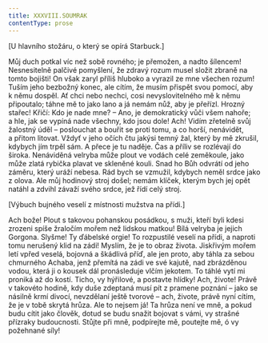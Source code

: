 ```yaml
---
title: XXXVIII.SOUMRAK
contentType: prose
---
```


  

\[U hlavního stožáru, o který se opírá Starbuck.\]

  

Můj duch potkal víc než sobě rovného; je přemožen, a nadto šílencem! Nesnesitelně palčivé pomyšlení, že zdravý rozum musel složit zbraně na tomto bojišti! On však zaryl příliš hluboko a vyrazil ze mne všechen rozum! Tuším jeho bezbožný konec, ale cítím, že musím přispět svou pomocí, aby k němu dospěl. Ať chci nebo nechci, cosi nevyslovitelného mě k němu připoutalo; táhne mě to jako lano a já nemám nůž, aby je přeřízl. Hrozný stařec! Křičí: Kdo je nade mne? – Ano, je demokratický vůči všem nahoře; a hle, jak se vypíná nade všechny, kdo jsou dole! Ach! Vidím zřetelně svůj žalostný úděl – poslouchat a bouřit se proti tomu, a co horší, nenávidět, a přitom litovat. Vždyť v jeho očích čtu jakýsi temný žal, který by mě zkrušil, kdybych jím trpěl sám. A přece je tu naděje. Čas a příliv se rozlévají do široka. Nenáviděná velryba může plout ve vodách celé zeměkoule, jako může zlatá rybička plavat ve skleněné kouli. Snad ho Bůh odvrátí od jeho záměru, který uráží nebesa. Rád bych se vzmužil, kdybych neměl srdce jako z olova. Ale můj hodinový stroj došel; nemám klíček, kterým bych jej opět natáhl a zdvihl závaží svého srdce, jež řídí celý stroj.

  

\[Výbuch bujného veselí z místnosti mužstva na přídi.\]

Ach bože! Plout s takovou pohanskou posádkou, s muži, kteří byli kdesi zrozeni spíše žraločím mořem než lidskou matkou! Bílá velryba je jejich Gorgona. Slyšme! Ty ďábelské orgie! To rozpustilé veselí na přídi, a naproti tomu nerušený klid na zádi! Myslím, že je to obraz života. Jiskřivým mořem letí vpřed veselá, bojovná a škádlivá příď, ale jen proto, aby táhla za sebou chmurného Achaba, jenž přemítá na zádi ve své kajutě, nad zbrázděnou vodou, která ji o kousek dál pronásleduje vlčím jekotem. To táhlé vytí mi proniká až do kostí. Ticho, vy hýřilové, a postavte hlídky! Ach, živote! Právě v takovéto hodině, kdy duše zdeptaná musí pít z pramene poznání – jako se násilně krmí divocí, nevzdělaní ještě tvorové – ach, živote, právě nyní cítím, že je v tobě skrytá hrůza. Ale to nejsem já! Ta hrůza není ve mně, a pokud budu cítit jako člověk, dotud se budu snažit bojovat s vámi, vy strašné přízraky budoucnosti. Stůjte při mně, podpírejte mě, poutejte mě, ó vy požehnané síly!
